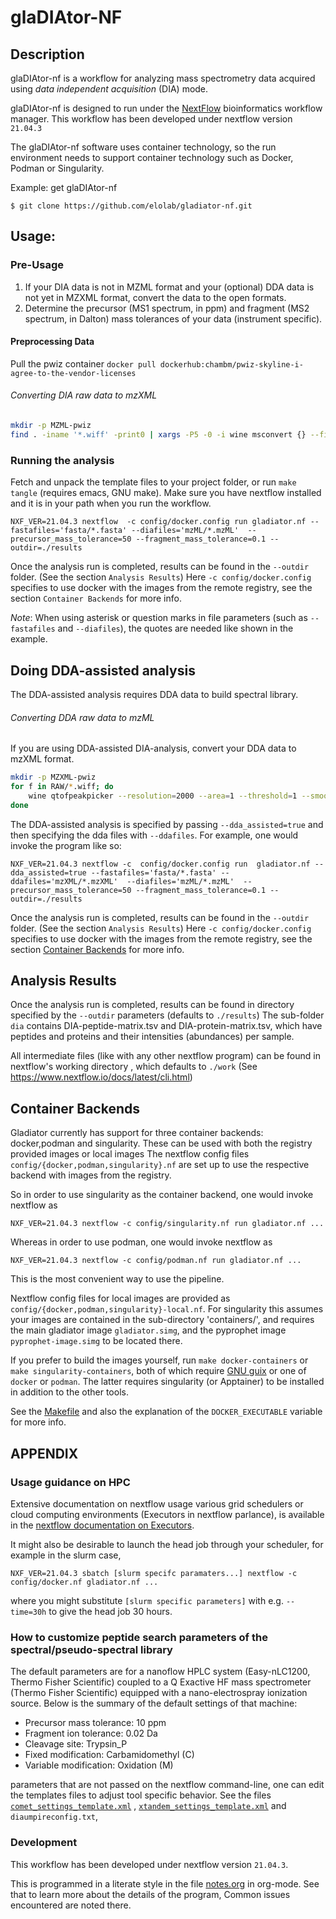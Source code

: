 # glaDIAtor-NF


## Description

glaDIAtor-nf is a workflow for analyzing mass spectrometry data acquired using *data independent acquisition* (DIA) mode.

glaDIAtor-nf is designed to run under the [NextFlow](https://nextflow.io) bioinformatics workflow manager. This workflow has been developed under nextflow version `21.04.3`

The glaDIAtor-nf software uses container technology, so the run environment needs to support container technology such as Docker, Podman or Singularity.

Example: get glaDIAtor-nf
```
$ git clone https://github.com/elolab/gladiator-nf.git
```


## Usage:


### Pre-Usage
1. If your DIA data is not in MZML format and your (optional) DDA data is not yet in MZXML format, convert the data to the open formats.
2. Determine the precursor (MS1 spectrum, in ppm) and fragment (MS2 spectrum, in Dalton) mass tolerances of your data (instrument specific). 

#### Preprocessing Data

Pull the pwiz container
`docker pull dockerhub:chambm/pwiz-skyline-i-agree-to-the-vendor-licenses`

###### Converting DIA raw data to mzXML
``` sh
mkdir -p MZML-pwiz
find . -iname '*.wiff' -print0 | xargs -P5 -0 -i wine msconvert {} --filter 'titleMaker <RunId>.<ScanNumber>.<ScanNumber>.<ChargeState> File:"<SourcePath>", NativeID:"<Id>"' -o MZML-pwiz/
```

### Running the analysis
Fetch and unpack the template files to your project folder, or run `make tangle` (requires emacs, GNU make).
Make sure you have nextflow installed and it is in your path when 
you run the workflow.
```
NXF_VER=21.04.3 nextflow  -c config/docker.config run gladiator.nf --fastafiles='fasta/*.fasta' --diafiles='mzML/*.mzML'  --precursor_mass_tolerance=50 --fragment_mass_tolerance=0.1 --outdir=./results
```
Once the analysis run is completed,
results can be found in the `--outdir` folder. (See the section `Analysis Results`)
Here `-c config/docker.config` specifies to use docker with the images from the remote registry, see the section `Container Backends` for more info.

*Note*: When using asterisk or question marks in file parameters (such as `--fastafiles` and `--diafiles`), the quotes are needed like shown in the example. 

## Doing DDA-assisted analysis

The DDA-assisted analysis requires DDA data to build spectral library. 

###### Converting DDA raw data to mzML
If you are using DDA-assisted DIA-analysis, convert your DDA data to mzXML format.
``` sh
mkdir -p MZXML-pwiz
for f in RAW/*.wiff; do
    wine qtofpeakpicker --resolution=2000 --area=1 --threshold=1 --smoothwidth=1.1 --in $f --out MZXML-pwiz/$(basename --suffix=.wiff $f).mzXML
done
```



The DDA-assisted analysis is specified by passing `--dda_assisted=true` and then specifying the dda files with `--ddafiles`.
For example, one would invoke the program like so:
```
NXF_VER=21.04.3 nextflow -c  config/docker.config run  gladiator.nf --dda_assisted=true --fastafiles='fasta/*.fasta' --ddafiles='mzXML/*.mzXML'  --diafiles='mzML/*.mzML'  --precursor_mass_tolerance=50 --fragment_mass_tolerance=0.1 --outdir=./results
```
Once the analysis run is completed,
results can be found in the `--outdir` folder. (See the section `Analysis Results`)
Here `-c config/docker.config` specifies to use docker with the images from the remote registry, see the section [Container Backends](#container-backends) for more info.


## Analysis Results
Once the analysis run is completed,
results can be found in directory specified by the  `--outdir` parameters (defaults to `./results`)
The sub-folder `dia` contains DIA-peptide-matrix.tsv and DIA-protein-matrix.tsv,
which have peptides and proteins and their intensities (abundances) per sample.

All intermediate files (like with any other nextflow program) can be found in nextflow's working directory
, which defaults to `./work` (See https://www.nextflow.io/docs/latest/cli.html)


<a id="container-backends">

## Container Backends
</a>

Gladiator currently has support for three container backends:
docker,podman and singularity.
These can be used with both the registry provided images or local images
The nextflow config files `config/{docker,podman,singularity}.nf` are set up to 
use the respective backend with images from the registry. 

So in order to use singularity as the container backend, one would invoke nextflow as 
```
NXF_VER=21.04.3 nextflow -c config/singularity.nf run gladiator.nf ...
```

Whereas in order to use podman, one would invoke nextflow as
```
NXF_VER=21.04.3 nextflow -c config/podman.nf run gladiator.nf ... 
```

This is the most convenient way to use the pipeline.

Nextflow config files for local images are provided as `config/{docker,podman,singularity}-local.nf`.
For singularity this assumes your images are contained in the sub-directory 'containers/',
and  requires the main gladiator image `gladiator.simg`, and the pyprophet image `pyprophet-image.simg` to be located there.


If you prefer to  build the images yourself, 
run `make docker-containers` or `make singularity-containers`, 
both of which require [GNU guix](https://guix.gnu.org) or one of `docker` or `podman`.
The latter requires singularity (or Apptainer) to be installed in addition to the other tools.



See the [Makefile](./Makefile) and also the explanation of the `DOCKER_EXECUTABLE` variable for more info.

## APPENDIX
### Usage guidance on HPC 
Extensive documentation on nextflow usage various grid schedulers or cloud computing environments (Executors in nextflow parlance), is available in the [nextflow documentation on Executors](https://www.nextflow.io/docs/latest/executor.html).

It might also be desirable to launch the head job through your scheduler, for example in the slurm case,
```
NXF_VER=21.04.3 sbatch [slurm specifc paramaters...] nextflow -c config/docker.nf gladiator.nf ... 
```
where you might substitute  `[slurm specific parameters]` with e.g. `--time=30h` to give the head job 30 hours.



### How to customize peptide search parameters of the spectral/pseudo-spectral library

The default parameters are for a nanoflow HPLC system (Easy-nLC1200, Thermo Fisher Scientific) coupled to a Q Exactive HF mass spectrometer (Thermo Fisher Scientific) equipped with a nano-electrospray ionization source. Below is the summary of the default settings of that machine:

* Precursor mass tolerance: 10 ppm
* Fragment ion tolerance: 0.02 Da
* Cleavage site: Trypsin_P
* Fixed modification: Carbamidomethyl (C)
* Variable modification: Oxidation (M)

parameters that are not passed on the nextflow command-line, one can edit the templates files to adjust tool specific behavior.
See the files  [`comet_settings_template.xml`](https://uwpr.github.io/Comet/parameters/parameters_202201/) , [`xtandem_settings_template.xml`](https://www.thegpm.org/tandem/) and `diaumpireconfig.txt`,

<!-- add links to tool specific documentation  -->

### Development

This workflow has been developed under nextflow version `21.04.3`.

This is programmed in a literate style in the file [notes.org](notes.org) in org-mode.
See that to learn more about the details of the program,
Common issues encountered are noted there.
